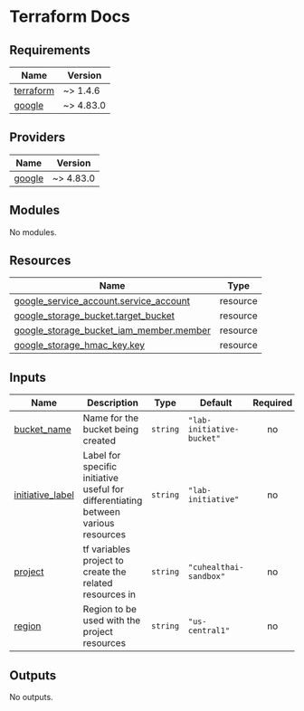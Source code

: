 # Terraform Docs

<!-- BEGINNING OF PRE-COMMIT-TERRAFORM DOCS HOOK -->
## Requirements

| Name | Version |
|------|---------|
| <a name="requirement_terraform"></a> [terraform](#requirement\_terraform) | ~> 1.4.6 |
| <a name="requirement_google"></a> [google](#requirement\_google) | ~> 4.83.0 |

## Providers

| Name | Version |
|------|---------|
| <a name="provider_google"></a> [google](#provider\_google) | ~> 4.83.0 |

## Modules

No modules.

## Resources

| Name | Type |
|------|------|
| [google_service_account.service_account](https://registry.terraform.io/providers/hashicorp/google/latest/docs/resources/service_account) | resource |
| [google_storage_bucket.target_bucket](https://registry.terraform.io/providers/hashicorp/google/latest/docs/resources/storage_bucket) | resource |
| [google_storage_bucket_iam_member.member](https://registry.terraform.io/providers/hashicorp/google/latest/docs/resources/storage_bucket_iam_member) | resource |
| [google_storage_hmac_key.key](https://registry.terraform.io/providers/hashicorp/google/latest/docs/resources/storage_hmac_key) | resource |

## Inputs

| Name | Description | Type | Default | Required |
|------|-------------|------|---------|:--------:|
| <a name="input_bucket_name"></a> [bucket\_name](#input\_bucket\_name) | Name for the bucket being created | `string` | `"lab-initiative-bucket"` | no |
| <a name="input_initiative_label"></a> [initiative\_label](#input\_initiative\_label) | Label for specific initiative useful for differentiating between various resources | `string` | `"lab-initiative"` | no |
| <a name="input_project"></a> [project](#input\_project) | tf variables project to create the related resources in | `string` | `"cuhealthai-sandbox"` | no |
| <a name="input_region"></a> [region](#input\_region) | Region to be used with the project resources | `string` | `"us-central1"` | no |

## Outputs

No outputs.
<!-- END OF PRE-COMMIT-TERRAFORM DOCS HOOK -->
